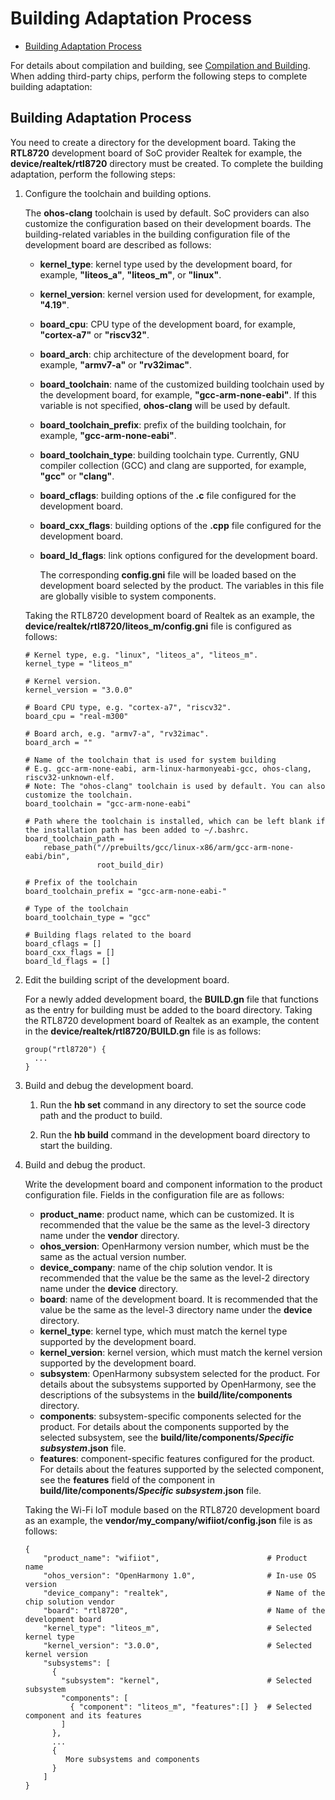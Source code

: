 # Building Adaptation Process<a name="EN-US_TOPIC_0000001063302771"></a>

-   [Building Adaptation Process](#section2159183845319)

For details about compilation and building, see  [Compilation and Building](https://gitee.com/openharmony/docs/blob/master/en/device-dev/subsystems/compilation-and-building.md). When adding third-party chips, perform the following steps to complete building adaptation:

## Building Adaptation Process<a name="section2159183845319"></a>

You need to create a directory for the development board. Taking the  **RTL8720**  development board of SoC provider Realtek for example, the  **device/realtek/rtl8720**  directory must be created. To complete the building adaptation, perform the following steps:

1.  Configure the toolchain and building options.

    The  **ohos-clang**  toolchain is used by default. SoC providers can also customize the configuration based on their development boards. The building-related variables in the building configuration file of the development board are described as follows:

    -   **kernel\_type**: kernel type used by the development board, for example,  **"liteos\_a"**,  **"liteos\_m"**, or  **"linux"**.
    -   **kernel\_version**: kernel version used for development, for example,  **"4.19"**.
    -   **board\_cpu**: CPU type of the development board, for example,  **"cortex-a7"**  or  **"riscv32"**.
    -   **board\_arch**: chip architecture of the development board, for example,  **"armv7-a"**  or  **"rv32imac"**.
    -   **board\_toolchain**: name of the customized building toolchain used by the development board, for example,  **"gcc-arm-none-eabi"**. If this variable is not specified,  **ohos-clang**  will be used by default.
    -   **board\_toolchain\_prefix**: prefix of the building toolchain, for example,  **"gcc-arm-none-eabi"**.
    -   **board\_toolchain\_type**: building toolchain type. Currently, GNU compiler collection \(GCC\) and clang are supported, for example,  **"gcc"**  or  **"clang"**.
    -   **board\_cflags**: building options of the  **.c**  file configured for the development board.
    -   **board\_cxx\_flags**: building options of the  **.cpp**  file configured for the development board.
    -   **board\_ld\_flags**: link options configured for the development board.

        The corresponding  **config.gni**  file will be loaded based on the development board selected by the product. The variables in this file are globally visible to system components.


    Taking the RTL8720 development board of Realtek as an example, the  **device/realtek/rtl8720/liteos\_m/config.gni**  file is configured as follows:

    ```
    # Kernel type, e.g. "linux", "liteos_a", "liteos_m".
    kernel_type = "liteos_m"
    
    # Kernel version.
    kernel_version = "3.0.0"
    
    # Board CPU type, e.g. "cortex-a7", "riscv32".
    board_cpu = "real-m300"
    
    # Board arch, e.g. "armv7-a", "rv32imac".
    board_arch = ""
    
    # Name of the toolchain that is used for system building
    # E.g. gcc-arm-none-eabi, arm-linux-harmonyeabi-gcc, ohos-clang, riscv32-unknown-elf.
    # Note: The "ohos-clang" toolchain is used by default. You can also customize the toolchain.
    board_toolchain = "gcc-arm-none-eabi"
    
    # Path where the toolchain is installed, which can be left blank if the installation path has been added to ~/.bashrc.
    board_toolchain_path =
        rebase_path("//prebuilts/gcc/linux-x86/arm/gcc-arm-none-eabi/bin",
                    root_build_dir)
    
    # Prefix of the toolchain
    board_toolchain_prefix = "gcc-arm-none-eabi-"
    
    # Type of the toolchain
    board_toolchain_type = "gcc"
    
    # Building flags related to the board
    board_cflags = []
    board_cxx_flags = []
    board_ld_flags = []
    ```

2.  Edit the building script of the development board.

    For a newly added development board, the  **BUILD.gn**  file that functions as the entry for building must be added to the board directory. Taking the RTL8720 development board of Realtek as an example, the content in the  **device/realtek/rtl8720/BUILD.gn**  file is as follows:

    ```
    group("rtl8720") {
      ...
    }
    ```

3.  Build and debug the development board.

    1. Run the  **hb set**  command in any directory to set the source code path and the product to build.

    2. Run the  **hb build**  command in the development board directory to start the building.

4.  Build and debug the product.

    Write the development board and component information to the product configuration file. Fields in the configuration file are as follows:

    -   **product\_name**: product name, which can be customized. It is recommended that the value be the same as the level-3 directory name under the  **vendor**  directory.
    -   **ohos\_version**: OpenHarmony version number, which must be the same as the actual version number.
    -   **device\_company**: name of the chip solution vendor. It is recommended that the value be the same as the level-2 directory name under the  **device**  directory.
    -   **board**: name of the development board. It is recommended that the value be the same as the level-3 directory name under the  **device**  directory.
    -   **kernel\_type**: kernel type, which must match the kernel type supported by the development board.
    -   **kernel\_version**: kernel version, which must match the kernel version supported by the development board.
    -   **subsystem**: OpenHarmony subsystem selected for the product. For details about the subsystems supported by OpenHarmony, see the descriptions of the subsystems in the  **build/lite/components**  directory.
    -   **components**: subsystem-specific components selected for the product. For details about the components supported by the selected subsystem, see the  **build/lite/components/_Specific subsystem_.json**  file.
    -   **features**: component-specific features configured for the product. For details about the features supported by the selected component, see the  **features**  field of the component in  **build/lite/components/_Specific subsystem_.json**  file.

    Taking the Wi-Fi IoT module based on the RTL8720 development board as an example, the  **vendor/my\_company/wifiiot/config.json**  file is as follows:

    ```
    {
        "product_name": "wifiiot",                        # Product name
        "ohos_version": "OpenHarmony 1.0",                # In-use OS version
        "device_company": "realtek",                      # Name of the chip solution vendor
        "board": "rtl8720",                               # Name of the development board
        "kernel_type": "liteos_m",                        # Selected kernel type
        "kernel_version": "3.0.0",                        # Selected kernel version
        "subsystems": [                            
          {
            "subsystem": "kernel",                        # Selected subsystem
            "components": [
              { "component": "liteos_m", "features":[] }  # Selected component and its features
            ]
          },
          ...
          {
             More subsystems and components
          }
        ]
    }
    ```


